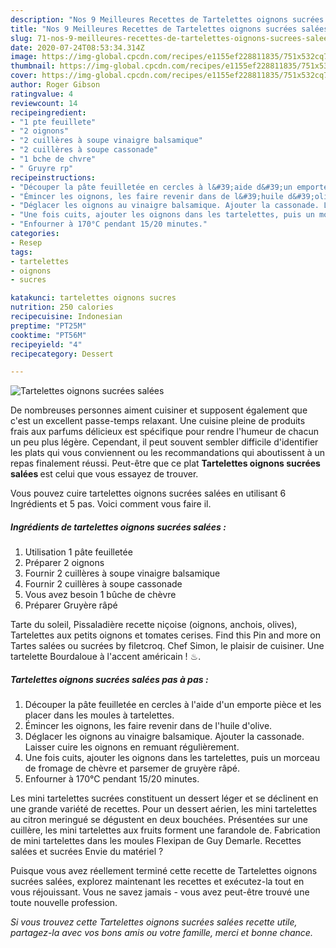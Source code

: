 ```yaml
---
description: "Nos 9 Meilleures Recettes de Tartelettes oignons sucrées salées"
title: "Nos 9 Meilleures Recettes de Tartelettes oignons sucrées salées"
slug: 71-nos-9-meilleures-recettes-de-tartelettes-oignons-sucrees-salees
date: 2020-07-24T08:53:34.314Z
image: https://img-global.cpcdn.com/recipes/e1155ef228811835/751x532cq70/tartelettes-oignons-sucrees-salees-photo-principale-de-la-recette.jpg
thumbnail: https://img-global.cpcdn.com/recipes/e1155ef228811835/751x532cq70/tartelettes-oignons-sucrees-salees-photo-principale-de-la-recette.jpg
cover: https://img-global.cpcdn.com/recipes/e1155ef228811835/751x532cq70/tartelettes-oignons-sucrees-salees-photo-principale-de-la-recette.jpg
author: Roger Gibson
ratingvalue: 4
reviewcount: 14
recipeingredient:
- "1 pte feuillete"
- "2 oignons"
- "2 cuillères à soupe vinaigre balsamique"
- "2 cuillères à soupe cassonade"
- "1 bche de chvre"
- " Gruyre rp"
recipeinstructions:
- "Découper la pâte feuilletée en cercles à l&#39;aide d&#39;un emporte pièce et les placer dans les moules à tartelettes."
- "Émincer les oignons, les faire revenir dans de l&#39;huile d&#39;olive."
- "Déglacer les oignons au vinaigre balsamique. Ajouter la cassonade. Laisser cuire les oignons en remuant régulièrement."
- "Une fois cuits, ajouter les oignons dans les tartelettes, puis un morceau de fromage de chèvre et parsemer de gruyère râpé."
- "Enfourner à 170°C pendant 15/20 minutes."
categories:
- Resep
tags:
- tartelettes
- oignons
- sucres

katakunci: tartelettes oignons sucres 
nutrition: 250 calories
recipecuisine: Indonesian
preptime: "PT25M"
cooktime: "PT56M"
recipeyield: "4"
recipecategory: Dessert

---
```



![Tartelettes oignons sucrées salées](https://img-global.cpcdn.com/recipes/e1155ef228811835/751x532cq70/tartelettes-oignons-sucrees-salees-photo-principale-de-la-recette.jpg)

De nombreuses personnes aiment cuisiner et supposent également que c'est un excellent passe-temps relaxant. Une cuisine pleine de produits frais aux parfums délicieux est spécifique pour rendre l'humeur de chacun un peu plus légère. Cependant, il peut souvent sembler difficile d'identifier les plats qui vous conviennent ou les recommandations qui aboutissent à un repas finalement réussi. Peut-être que ce plat <strong> Tartelettes oignons sucrées salées </strong> est celui que vous essayez de trouver.

<!--inarticleads1-->

Vous pouvez cuire tartelettes oignons sucrées salées en utilisant 6 Ingrédients et 5 pas. Voici comment vous faire il.

##### Ingrédients de tartelettes oignons sucrées salées :

1. Utilisation 1 pâte feuilletée
1. Préparer 2 oignons
1. Fournir 2 cuillères à soupe vinaigre balsamique
1. Fournir 2 cuillères à soupe cassonade
1. Vous avez besoin 1 bûche de chèvre
1. Préparer  Gruyère râpé


Tarte du soleil, Pissaladière recette niçoise (oignons, anchois, olives), Tartelettes aux petits oignons et tomates cerises. Find this Pin and more on Tartes salées ou sucrées by filetcroq. Chef Simon, le plaisir de cuisiner. Une tartelette Bourdaloue à l&#39;accent américain ! ♨. 

<!--inarticleads2-->

##### Tartelettes oignons sucrées salées pas à pas :

1. Découper la pâte feuilletée en cercles à l&#39;aide d&#39;un emporte pièce et les placer dans les moules à tartelettes.
1. Émincer les oignons, les faire revenir dans de l&#39;huile d&#39;olive.
1. Déglacer les oignons au vinaigre balsamique. Ajouter la cassonade. Laisser cuire les oignons en remuant régulièrement.
1. Une fois cuits, ajouter les oignons dans les tartelettes, puis un morceau de fromage de chèvre et parsemer de gruyère râpé.
1. Enfourner à 170°C pendant 15/20 minutes.


Les mini tartelettes sucrées constituent un dessert léger et se déclinent en une grande variété de recettes. Pour un dessert aérien, les mini tartelettes au citron meringué se dégustent en deux bouchées. Présentées sur une cuillère, les mini tartelettes aux fruits forment une farandole de. Fabrication de mini tartelettes dans les moules Flexipan de Guy Demarle. Recettes salées et sucrées Envie du matériel ? 

<!--inarticleads1-->

<p>
Puisque vous avez réellement terminé cette recette de Tartelettes oignons sucrées salées, explorez maintenant les recettes et exécutez-la tout en vous réjouissant. Vous ne savez jamais - vous avez peut-être trouvé une toute nouvelle profession.
</p>

<p>
<i>Si vous trouvez cette Tartelettes oignons sucrées salées recette utile, partagez-la avec vos bons amis ou votre famille, merci et bonne chance.</i>
</p>
